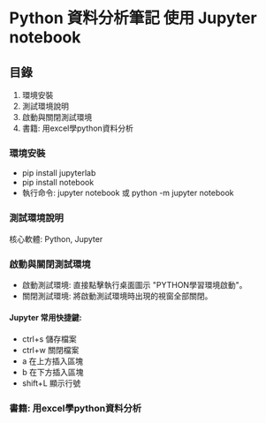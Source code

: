 # Python 資料分析筆記 使用 Jupyter notebook

## 目錄
1. 環境安裝
2. 測試環境說明
3. 啟動與關閉測試環境
4. 書籍: 用excel學python資料分析
### 環境安裝
* pip install jupyterlab
* pip install notebook
* 執行命令: jupyter notebook 或 python -m jupyter notebook

### 測試環境說明
核心軟體: Python, Jupyter

### 啟動與關閉測試環境
* 啟動測試環境: 直接點擊執行桌面圖示 "PYTHON學習環境啟動"。
* 關閉測試環境: 將啟動測試環境時出現的視窗全部關閉。

#### Jupyter 常用快捷鍵:
* ctrl+s 儲存檔案
* ctrl+w 關閉檔案
* a 在上方插入區塊
* b 在下方插入區塊
* shift+L 顯示行號

### 書籍: 用excel學python資料分析
